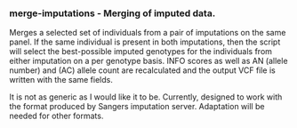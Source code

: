 ### merge-imputations - Merging of imputed data. 

Merges a selected set of individuals from a pair of imputations on the same panel.
If the same individual is present in both imputations, then the script will
select the best-possible imputed genotypes for the individuals from either imputation 
on a per genotype basis. INFO scores as well as AN (allele number) and (AC) allele 
count are recalculated and the output VCF file is written with the same fields.
 
It is not as generic as I would like it to be. Currently, designed to work with the
format produced by Sangers imputation server. Adaptation will be needed for other formats.
